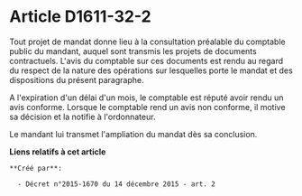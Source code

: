 # Article D1611-32-2

Tout projet de mandat donne lieu à la consultation préalable du comptable public du mandant, auquel sont transmis les projets
de documents contractuels. L'avis du comptable sur ces documents est rendu au regard du respect de la nature des opérations
sur lesquelles porte le mandat et des dispositions du présent paragraphe.

A l'expiration d'un délai d'un mois, le comptable est réputé avoir rendu un avis conforme. Lorsque le comptable rend un avis
non conforme, il motive sa décision et la notifie à l'ordonnateur.

Le mandant lui transmet l'ampliation du mandat dès sa conclusion.

**Liens relatifs à cet article**

	**Créé par**:

	  - Décret n°2015-1670 du 14 décembre 2015 - art. 2
